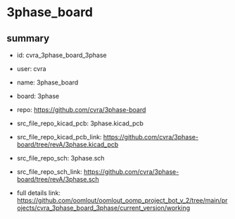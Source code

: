 # 3phase_board
 
## summary 
* id: cvra_3phase_board_3phase
* user: cvra
* name: 3phase_board
* board: 3phase
* repo: https://github.com/cvra/3phase-board
* src_file_repo_kicad_pcb: 3phase.kicad_pcb
* src_file_repo_kicad_pcb_link: https://github.com/cvra/3phase-board/tree/revA/3phase.kicad_pcb


* src_file_repo_sch: 3phase.sch
* src_file_repo_sch_link: https://github.com/cvra/3phase-board/tree/revA/3phase.sch
* full details link: https://github.com/oomlout/oomlout_oomp_project_bot_v_2/tree/main/projects/cvra_3phase_board_3phase/current_version/working  







